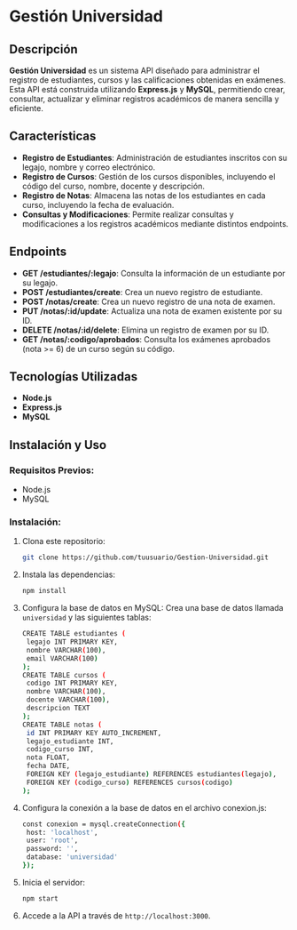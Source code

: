 # Gestión Universidad

## Descripción
**Gestión Universidad** es un sistema API diseñado para administrar el registro de estudiantes, cursos y las calificaciones obtenidas en exámenes. Esta API está construida utilizando **Express.js** y **MySQL**, permitiendo crear, consultar, actualizar y eliminar registros académicos de manera sencilla y eficiente.

## Características
- **Registro de Estudiantes**: Administración de estudiantes inscritos con su legajo, nombre y correo electrónico.
- **Registro de Cursos**: Gestión de los cursos disponibles, incluyendo el código del curso, nombre, docente y descripción.
- **Registro de Notas**: Almacena las notas de los estudiantes en cada curso, incluyendo la fecha de evaluación.
- **Consultas y Modificaciones**: Permite realizar consultas y modificaciones a los registros académicos mediante distintos endpoints.

## Endpoints

- **GET /estudiantes/:legajo**: Consulta la información de un estudiante por su legajo.
- **POST /estudiantes/create**: Crea un nuevo registro de estudiante.
- **POST /notas/create**: Crea un nuevo registro de una nota de examen.
- **PUT /notas/:id/update**: Actualiza una nota de examen existente por su ID.
- **DELETE /notas/:id/delete**: Elimina un registro de examen por su ID.
- **GET /notas/:codigo/aprobados**: Consulta los exámenes aprobados (nota >= 6) de un curso según su código.

## Tecnologías Utilizadas
- **Node.js**
- **Express.js**
- **MySQL**

## Instalación y Uso

### Requisitos Previos:
- Node.js
- MySQL

### Instalación:

1. Clona este repositorio:
   ```bash
   git clone https://github.com/tuusuario/Gestion-Universidad.git
2. Instala las dependencias:
   ```bash
   npm install
3. Configura la base de datos en MySQL:
   Crea una base de datos llamada `universidad` y las siguientes tablas:
   ```bash
   CREATE TABLE estudiantes (
    legajo INT PRIMARY KEY,
    nombre VARCHAR(100),
    email VARCHAR(100)
   );
   CREATE TABLE cursos (
    codigo INT PRIMARY KEY,
    nombre VARCHAR(100),
    docente VARCHAR(100),
    descripcion TEXT
   );
   CREATE TABLE notas (
    id INT PRIMARY KEY AUTO_INCREMENT,
    legajo_estudiante INT,
    codigo_curso INT,
    nota FLOAT,
    fecha DATE,
    FOREIGN KEY (legajo_estudiante) REFERENCES estudiantes(legajo),
    FOREIGN KEY (codigo_curso) REFERENCES cursos(codigo)
   );
4. Configura la conexión a la base de datos en el archivo conexion.js:
   ```bash
   const conexion = mysql.createConnection({
    host: 'localhost',
    user: 'root',
    password: '',
    database: 'universidad'
   });
5. Inicia el servidor:
   ```bash
   npm start
6. Accede a la API a través de `http://localhost:3000`.

